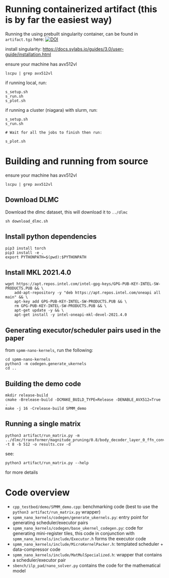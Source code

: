# Running containerized artifact (this is by far the easiest way)

Running the using prebuilt singularity container, can be found in `artifact.tgz` here: [![DOI](https://zenodo.org/badge/DOI/10.5281/zenodo.7774964.svg)](https://doi.org/10.5281/zenodo.7774964)

install singularity: 
https://docs.sylabs.io/guides/3.0/user-guide/installation.html

ensure your machine has avx512vl
```
lscpu | grep avx512vl
```

if running local, run:
```
s_setup.sh
s_run.sh
s_plot.sh
```

if running a cluster (niagara) with slurm, run: 

```
s_setup.sh
s_run.sh

# Wait for all the jobs to finish then run: 

s_plot.sh
```

# Building and running from source

ensure your machine has avx512vl
```
lscpu | grep avx512vl
```

## Download DLMC

Download the dlmc dataset, this will download it to `../dlmc`

```
sh download_dlmc.sh
```

## Install python dependencies

```
pip3 install torch
pip3 install -e .
export PYTHONPATH=$(pwd):$PYTHONPATH
```

## Install MKL 2021.4.0
```
wget https://apt.repos.intel.com/intel-gpg-keys/GPG-PUB-KEY-INTEL-SW-PRODUCTS.PUB && \
    add-apt-repository -y "deb https://apt.repos.intel.com/oneapi all main" && \
    apt-key add GPG-PUB-KEY-INTEL-SW-PRODUCTS.PUB && \
    rm GPG-PUB-KEY-INTEL-SW-PRODUCTS.PUB && \
    apt-get update -y && \
    apt-get install -y intel-oneapi-mkl-devel-2021.4.0
```

## Generating executor/scheduler pairs used in the paper
from `spmm-nano-kernels`, run the following:
```
cd spmm-nano-kernels
python3 -m codegen.generate_ukernels
cd ..
```

## Building the demo code
```
mkdir release-build
cmake -Brelease-build -DCMAKE_BUILD_TYPE=Release -DENABLE_AVX512=True .
make -j 16 -Crelease-build SPMM_demo
```

## Running a single matrix

```
python3 artifact/run_matrix.py -m ../dlmc/transformer/magnitude_pruning/0.8/body_decoder_layer_0_ffn_conv1_fully_connected.smtx -t 8 -b 512 -o results.csv -d
```
see:
```
python3 artifact/run_matrix.py --help
```
for more details

# Code overview

- `cpp_testbed/demo/SPMM_demo.cpp`: benchmarking code (best to use the `python3 artifact/run_matrix.py` wrapper)
- `spmm_nano_kernels/codegen/generate_ukernels.py`: entry point for generating scheduler/executor pairs
- `spmm_nano_kernels/codegen/base_ukernel_codegen.py`: code for generating mini-register tiles, this code in conjunction with `spmm_nano_kernels/include/Executor.h` forms the executor code
- `spmm_nano_kernels/include/MicroKernelPacker.h`: templated scheduler + data-compressor code
- `spmm_nano_kernels/include/MatMulSpecialized.h`: wrapper that contains a scheduler/executor pair
- `sbench/ilp_pad/nano_solver.py` contains the code for the mathematical model

